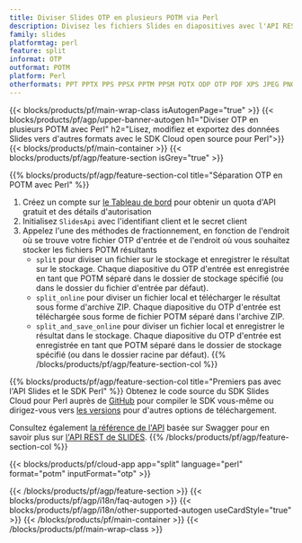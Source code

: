 ```yaml
---
title: Diviser Slides OTP en plusieurs POTM via Perl
description: Divisez les fichiers Slides en diapositives avec l'API REST et le SDK Open Source Perl
family: slides
platformtag: perl
feature: split
informat: OTP
outformat: POTM
platform: Perl
otherformats: PPT PPTX PPS PPSX PPTM PPSM POTX ODP OTP PDF XPS JPEG PNG BMP TIFF SVG HTML5 GIF XAML
---
```


{{< blocks/products/pf/main-wrap-class isAutogenPage="true" >}}
{{< blocks/products/pf/agp/upper-banner-autogen h1="Diviser OTP en plusieurs POTM avec Perl" h2="Lisez, modifiez et exportez des données Slides vers d'autres formats avec le SDK Cloud open source pour Perl">}}
{{< blocks/products/pf/main-container >}}
{{< blocks/products/pf/agp/feature-section isGrey="true" >}}

{{% blocks/products/pf/agp/feature-section-col title="Séparation OTP en POTM avec Perl" %}}
1. Créez un compte sur <a href="https://dashboard.aspose.cloud/">le Tableau de bord</a> pour obtenir un quota d'API gratuit et des détails d'autorisation
1. Initialisez ```SlidesApi``` avec l'identifiant client et le secret client
1. Appelez l'une des méthodes de fractionnement, en fonction de l'endroit où se trouve votre fichier OTP d'entrée et de l'endroit où vous souhaitez stocker les fichiers POTM résultants
    - ```split``` pour diviser un fichier sur le stockage et enregistrer le résultat sur le stockage. Chaque diapositive du OTP d'entrée est enregistrée en tant que POTM séparé dans le dossier de stockage spécifié (ou dans le dossier du fichier d'entrée par défaut).
    - ```split_online``` pour diviser un fichier local et télécharger le résultat sous forme d'archive ZIP. Chaque diapositive du OTP d'entrée est téléchargée sous forme de fichier POTM séparé dans l'archive ZIP.
    - ```split_and_save_online``` pour diviser un fichier local et enregistrer le résultat dans le stockage. Chaque diapositive du OTP d'entrée est enregistrée en tant que POTM séparé dans le dossier de stockage spécifié (ou dans le dossier racine par défaut).
{{% /blocks/products/pf/agp/feature-section-col %}}

{{% blocks/products/pf/agp/feature-section-col title="Premiers pas avec l'API Slides et le SDK Perl" %}}
Obtenez le code source du SDK Slides Cloud pour Perl auprès de [GitHub](https://github.com/aspose-slides-cloud/aspose-slides-cloud-perl) pour compiler le SDK vous-même ou dirigez-vous vers [les versions](https://releases.aspose.cloud/) pour d'autres options de téléchargement.

Consultez également [la référence de l'API](https://apireference.aspose.cloud/slides/) basée sur Swagger pour en savoir plus sur [l'API REST de SLIDES](https://products.aspose.cloud/slides/curl/).
{{% /blocks/products/pf/agp/feature-section-col %}}

{{< blocks/products/pf/cloud-app app="split" language="perl" format="potm" inputFormat="otp" >}}

{{< /blocks/products/pf/agp/feature-section >}}
{{< blocks/products/pf/agp/i18n/faq-autogen >}}
{{< blocks/products/pf/agp/i18n/other-supported-autogen useCardStyle="true" >}}
{{< /blocks/products/pf/main-container >}}
{{< /blocks/products/pf/main-wrap-class >}}